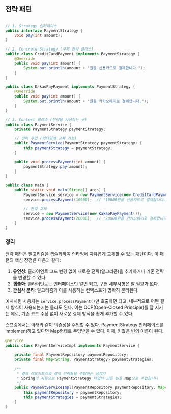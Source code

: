 ## 전략 패턴

```java

// 1. Strategy 인터페이스
public interface PaymentStrategy {
    void pay(int amount);
}

// 2. Concrete Strategy (구체 전략 클래스)
public class CreditCardPayment implements PaymentStrategy {
    @Override
    public void pay(int amount) {
        System.out.println(amount + "원을 신용카드로 결제합니다.");
    }
}

public class KakaoPayPayment implements PaymentStrategy {
    @Override
    public void pay(int amount) {
        System.out.println(amount + "원을 카카오페이로 결제합니다.");
    }
}

// 3. Context 클래스 (전략을 사용하는 곳)
public class PaymentService {
    private PaymentStrategy paymentStrategy;

    // 전략 주입 (런타임에 교체 가능)
    public PaymentService(PaymentStrategy paymentStrategy) {
        this.paymentStrategy = paymentStrategy;
    }

    public void processPayment(int amount) {
        paymentStrategy.pay(amount);
    }
}

```

```java
public class Main {
    public static void main(String[] args) {
        PaymentService service = new PaymentService(new CreditCardPayment());
        service.processPayment(10000);  // "10000원을 신용카드로 결제합니다."

        // 전략 교체
        service = new PaymentService(new KakaoPayPayment());
        service.processPayment(20000);  // "20000원을 카카오페이로 결제합니다."
    }
}
```

### 정리

전략 패턴은 알고리즘을 캡슐화하여 런타임에 자유롭게 교체할 수 있는 패턴이다. 이 패턴의 핵심 장점은 다음과 같다:

1. **유연성**: 클라이언트 코드 변경 없이 새로운 전략(알고리즘)을 추가하거나 기존 전략을 변경할 수 있다.
2. **캡슐화**: 클라이언트는 인터페이스만 알면 되고, 구현 세부사항은 알 필요가 없다.
3. **관심사 분리**: 알고리즘과 이를 사용하는 컨텍스트가 명확히 분리된다.

예시처럼 사용자는 `service.processPayment()`만 호출하면 되고, 내부적으로 어떤 결제 방식이 사용되는지는 몰라도 된다. 이는 OCP(Open-Closed Principle)를 잘 지키는 예로, 기존 코드 수정 없이 새로운 결제 방식을 쉽게 추가할 수 있다.

스프링에서는 아래와 같이 의존성을 주입할 수 있다. PaymentStrategy 인터페이스를 implement하고 있다면 Map형태로 주입받을 수 있다. 이때, 키값은 빈의 이름이 된다.
```java
@Service
public class PaymentServiceImpl implements PaymentService {

    private final PaymentRepository paymentRepository;
    private final Map<String, PaymentStrategy> paymentStrategies;

    /**
     * 결제 레포지토리와 결제 전략들을 주입하는 생성자
     * Spring이 자동으로 PaymentStrategy 타입의 모든 빈을 Map으로 주입합니다
     */
    public PaymentServiceImpl(PaymentRepository paymentRepository, Map<String, PaymentStrategy> paymentStrategies) {
        this.paymentRepository = paymentRepository;
        this.paymentStrategies = paymentStrategies;
    }
}
```
